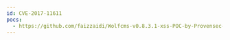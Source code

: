 ```yaml
---
id: CVE-2017-11611
pocs:
  - https://github.com/faizzaidi/Wolfcms-v0.8.3.1-xss-POC-by-Provensec-llc
---
```

